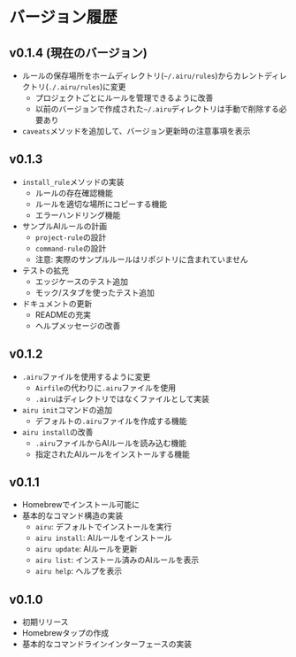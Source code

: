 # バージョン履歴

## v0.1.4 (現在のバージョン)
- ルールの保存場所をホームディレクトリ(`~/.airu/rules`)からカレントディレクトリ(`./.airu/rules`)に変更
  - プロジェクトごとにルールを管理できるように改善
  - 以前のバージョンで作成された`~/.airu`ディレクトリは手動で削除する必要あり
- `caveats`メソッドを追加して、バージョン更新時の注意事項を表示

## v0.1.3
- `install_rule`メソッドの実装
  - ルールの存在確認機能
  - ルールを適切な場所にコピーする機能
  - エラーハンドリング機能
- サンプルAIルールの計画
  - `project-rule`の設計
  - `command-rule`の設計
  - 注意: 実際のサンプルルールはリポジトリに含まれていません
- テストの拡充
  - エッジケースのテスト追加
  - モック/スタブを使ったテスト追加
- ドキュメントの更新
  - READMEの充実
  - ヘルプメッセージの改善

## v0.1.2
- `.airu`ファイルを使用するように変更
  - `Airfile`の代わりに`.airu`ファイルを使用
  - `.airu`はディレクトリではなくファイルとして実装
- `airu init`コマンドの追加
  - デフォルトの`.airu`ファイルを作成する機能
- `airu install`の改善
  - `.airu`ファイルからAIルールを読み込む機能
  - 指定されたAIルールをインストールする機能

## v0.1.1
- Homebrewでインストール可能に
- 基本的なコマンド構造の実装
  - `airu`: デフォルトでインストールを実行
  - `airu install`: AIルールをインストール
  - `airu update`: AIルールを更新
  - `airu list`: インストール済みのAIルールを表示
  - `airu help`: ヘルプを表示

## v0.1.0
- 初期リリース
- Homebrewタップの作成
- 基本的なコマンドラインインターフェースの実装
